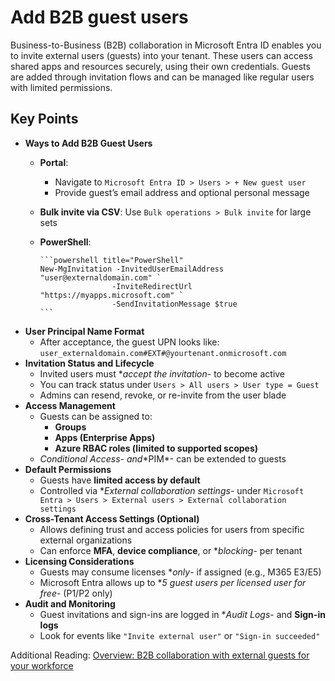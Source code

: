 # Add B2B guest users

Business-to-Business (B2B) collaboration in Microsoft Entra ID enables you to invite external users (guests) into your tenant. These users can access shared apps and resources securely, using their own credentials. Guests are added through invitation flows and can be managed like regular users with limited permissions.

## Key Points

- **Ways to Add B2B Guest Users**
  - **Portal**:
    - Navigate to `Microsoft Entra ID > Users > + New guest user`
    - Provide guest’s email address and optional personal message
  - **Bulk invite via CSV**: Use `Bulk operations > Bulk invite` for large sets
  - **PowerShell**:

        ```powershell title="PowerShell"
        New-MgInvitation -InvitedUserEmailAddress "user@externaldomain.com" `
                        -InviteRedirectUrl "https://myapps.microsoft.com" `
                        -SendInvitationMessage $true
        ```

- **User Principal Name Format**
  - After acceptance, the guest UPN looks like:
    `user_externaldomain.com#EXT#@yourtenant.onmicrosoft.com`
- **Invitation Status and Lifecycle**
  - Invited users must **accept the invitation*- to become active
  - You can track status under `Users > All users > User type = Guest`
  - Admins can resend, revoke, or re-invite from the user blade
- **Access Management**
  - Guests can be assigned to:
    - **Groups**
    - **Apps (Enterprise Apps)**
    - **Azure RBAC roles (limited to supported scopes)**
  - **Conditional Access*- and**PIM*- can be extended to guests
- **Default Permissions**
  - Guests have **limited access by default**
  - Controlled via **External collaboration settings*- under `Microsoft Entra > Users > External users > External collaboration settings`
- **Cross-Tenant Access Settings (Optional)**
  - Allows defining trust and access policies for users from specific external organizations
  - Can enforce **MFA**, **device compliance**, or **blocking*- per tenant
- **Licensing Considerations**
  - Guests may consume licenses **only*- if assigned (e.g., M365 E3/E5)
  - Microsoft Entra allows up to **5 guest users per licensed user for free*- (P1/P2 only)
- **Audit and Monitoring**
  - Guest invitations and sign-ins are logged in **Audit Logs*- and **Sign-in logs**
  - Look for events like `"Invite external user"` or `"Sign-in succeeded"`

Additional Reading: [Overview: B2B collaboration with external guests for your workforce](https://learn.microsoft.com/en-us/entra/external-id/what-is-b2b)

